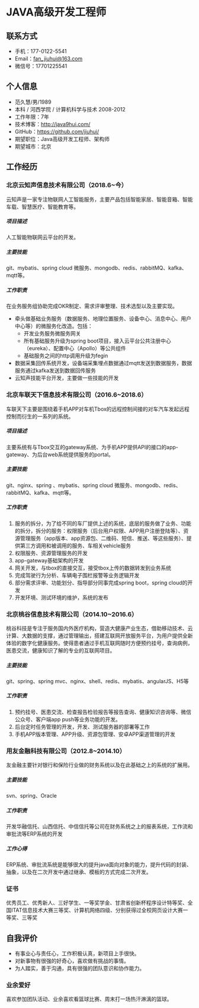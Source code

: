 # JAVA高级开发工程师

## 联系方式

- 手机：177-0122-5541
- Email：fan_jiuhui@163.com
- 微信号：17701225541

## 个人信息

- 范久慧/男/1989
- 本科 / 河西学院 / 计算机科学与技术 2008-2012
- 工作年限：7年
- 技术博客：http://java9hui.com/
- GitHub：https://github.com/jiuhui/
- 期望职位：Java高级开发工程师、架构师
- 期望城市：北京

## 工作经历

### 北京云知声信息技术有限公司（2018.6~今）

云知声是一家专注物联网人工智能服务，主要产品包括智能家居、智能音箱、智能车载、智慧医疗、智能教育等。

##### 项目描述

人工智能物联网云平台的开发。

##### 主要技能

git、mybatis、spring cloud 微服务、mongodb、redis、rabbitMQ、kafka、mqtt等。

##### 工作职责

在业务服务组协助完成OKR制定、需求评审整理、技术选型以及主要实现。

- 牵头做基础业务服务（数据服务、地理位置服务、设备中心、消息中心、用户中心等）的微服务化改造。包括：
  - 开发业务服务微服务网关
  - 所有基础服务升级为spring boot项目，接入云平台公共注册中心（eureka）、配置中心（Apollo）等公共组件
  - 基础服务之间的http调用升级为fegin
- 数据采集回传系统开发，设备端采集埋点数据通过mqtt发送到数据服务，数据服务通过kafka发送到数据回传服务
- 云知声技能平台开发，主要做一些技能的开发

### 北京车联天下信息技术有限公司（2016.6~2018.6）

车联天下主要是围绕着手机APP对车机Tbox的远程控制间接的对车汽车发起远程控制而衍生的一系列的系统。

##### 项目描述

主要系统有与Tbox交互的gateway系统、为手机APP提供API的接口的app-gateway、为后台web系统提供服务的portal。

##### 主要技能

git、nginx、spring 、mybatis、spring cloud 微服务、mongodb、redis、rabbitMQ、kafka、mqtt等。

##### 工作职责

1. 服务的拆分，为了给不同的车厂提供上述的系统，底层的服务做了业务、功能的拆分，拆分的服务：权限服务（后台用户权限、APP用户注册登陆等）、资源管理服务（app版本、app资源包、二维码、短信、推送、等这些服务）、提供第三方调用和被调用的服务、车相关vehicle服务
2. 权限服务、资源管理服务的开发
3. app-gateway基础架构的开发
4. 网关开发，与tbox的直接交互，接受tbox上传的数据转发到业务系统
5. 完成驾驶行为分析、车辆电子围栏报警等业务逻辑开发
6. 部分需求评审、功能划分、指导部分同事完成spring boot，spring cloud的开发
7. 开发环境、测试环境的维护，系统的发布

### 北京桃谷信息技术有限公司（2014.10~2016.6）

桃谷科技是专注于服务国内外医疗机构，营造大健康产业生态，借助移动技术、云计算、大数据的支撑，通过管理输出，搭建互联网开放服务平台，为用户提供全新体验的数字化健康服务。使得患者通过手机互联网随时方便预约挂号，查询病例，医患交流，健康知识了解的专业的互联网项目。

##### 主要技能

git、spring、spring mvc、nginx、shell、redis、mybatis、angularJS、H5等

##### 工作职责

1. 预约挂号、医患交流、检查报告检验报告等报告查询、健康知识咨询等、微信公众号、客户端app push等业务功能的开发。
2. 后台定时任务管理的开发，开发、测试服务器的部署等工作
3. 手机APP版本管理、APP升级、资源包管理、安卓APP渠道管理的开发

### 用友金融科技有限公司（2012.8~2014.10）

友金融主要针对银行和保险行业做的财务系统以及在此基础之上的系统的扩展用。

##### 主要技能

svn、spring、Oracle

##### 工作职责

开发华融信托、山西信托、中信信托等公司在财务系统之上的报表系统，工作流和审批流等ERP系统的开发

##### 工作心得

ERP系统、审批流系统是能够很大的提升java面向对象的能力，提升代码的封装、抽象，以及在二次开发中通过继承、模板的方式完成二次开发。

### 证书

优秀员工、优秀新人、三好学生、一等奖学金、甘肃省创新杯程序设计特等奖、全国ITAT信息技术大赛三等奖、计算机网络四级、分别获得过全校网页设计大赛一等奖、三等奖

## 自我评价

- 有事业心与责任心，工作积极认真，新项目上手很快。
- 对新事物有很强的好奇心，喜欢做有挑战的事情。
- 为人踏实，善于沟通，具有很强的团队意识和协作能力。

### 业余爱好

喜欢参加团队活动、业余喜欢看篮球比赛、周末打一场热汗淋漓的篮球。



